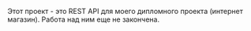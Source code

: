 Этот проект - это REST API для моего дипломного проекта (интернет магазин). Работа над ним еще не закончена.
